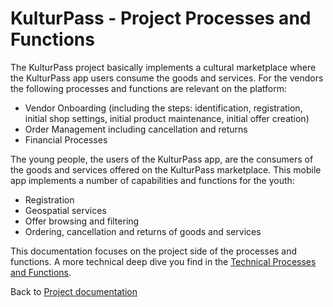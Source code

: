 # KulturPass - Project Processes and Functions

The KulturPass project basically implements a cultural marketplace where the KulturPass app users consume the goods and services.
For the vendors the following processes and functions are relevant on the platform:

- Vendor Onboarding (including the steps: identification, registration, initial shop settings, initial product maintenance, initial offer creation)
- Order Management including cancellation and returns
- Financial Processes

The young people, the users of the KulturPass app, are the consumers of the goods and services offered on the KulturPass marketplace. This mobile app implements a number of capabilities and functions for the youth:

- Registration
- Geospatial services
- Offer browsing and filtering
- Ordering, cancellation and returns of goods and services

This documentation focuses on the project side of the processes and functions. A more technical deep dive you find in the [Technical Processes and Functions](../technical-documentation/technical-processes-and-functions.md).

Back to [Project documentation](README.md)
